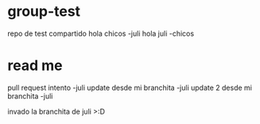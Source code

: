 # group-test
repo de test compartido
 hola chicos -juli
 hola juli -chicos
 
# read me
pull request intento -juli
update desde mi branchita -juli
update 2 desde mi branchita -juli

invado la branchita de juli >:D